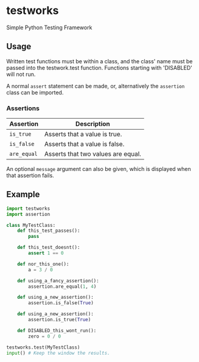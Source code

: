 # testworks
Simple Python Testing Framework

## Usage
Written test functions must be within a class, and the class' name must be passed into the testwork.test function.
Functions starting with 'DISABLED' will not run.

A normal `assert` statement can be made, or, alternatively the `assertion` class can be imported.

### Assertions

Assertion   | Description
------------|------------
`is_true`   | Asserts that a value is true.
`is_false`  | Asserts that a value is false.
`are_equal` | Asserts that two values are equal.

An optional `message` argument can also be given, which is displayed when that assertion fails.

## Example
```python
import testworks
import assertion

class MyTestClass:
    def this_test_passes():
        pass

    def this_test_doesnt():
        assert 1 == 0

    def nor_this_one():
        a = 3 / 0

    def using_a_fancy_assertion():
        assertion.are_equal(1, 4)

    def using_a_new_assertion():
        assertion.is_false(True)

    def using_a_new_assertion():
        assertion.is_true(True)

    def DISABLED_this_wont_run():
        zero = 0 / 0

testworks.test(MyTestClass)
input() # Keep the window the results.
```
